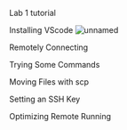 Lab 1 tutorial

Installing VScode
![unnamed](https://user-images.githubusercontent.com/78668680/195763026-e29c9fe3-a434-4cba-a729-16e3ed2125bc.png)

Remotely Connecting

Trying Some Commands

Moving Files with scp

Setting an SSH Key

Optimizing Remote Running
